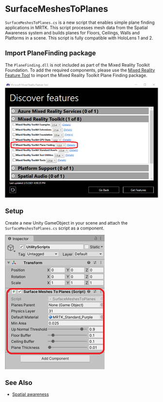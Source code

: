 # SurfaceMeshesToPlanes

`SurfaceMeshesToPlanes.cs` is a new script that enables  simple plane finding applications in MRTK. This script processes mesh data from the Spatial Awareness system and builds planes for Floors, Ceilings, Walls and Platforms in a scene. This script is fully compatible with HoloLens 1 and 2.

## Import PlaneFinding package

The `PlaneFinding.dll` is not included as part of the Mixed Reality Toolkit Foundation. To add the required components, please use the [Mixed Reality Feature Tool](https://docs.microsoft.com/windows/mixed-reality/develop/unity/welcome-to-mr-feature-tool) to import the Mixed Reality Toolkit Plane Finding package.

![Importing plane finding](../Images/SpatialAwareness/ImportPlaneFinding.png)

## Setup

Create a new Unity GameObject in your scene and attach the `SurfaceMeshesToPlanes.cs` script as a component.

![SurfaceMeshesToPlanes](../Images/SpatialAwareness/SurfaceMeshesToPlanes.png)

## See Also

- [Spatial awareness](SpatialAwarenessGettingStarted.md)
